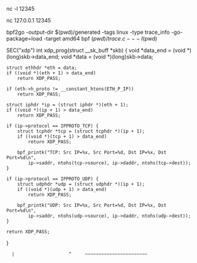 nc -l 12345

nc 127.0.0.1 12345



bpf2go -output-dir $(pwd)/generated -tags linux -type trace_info -go-package=load -target amd64 bpf $(pwd)/trace.c -- -I$(pwd)

SEC("xdp")
int xdp_prog(struct __sk_buff *skb) {
    void *data_end = (void *)(long)skb->data_end;
    void *data = (void *)(long)skb->data;
    
    struct ethhdr *eth = data;
    if ((void *)(eth + 1) > data_end)
        return XDP_PASS;

    if (eth->h_proto != __constant_htons(ETH_P_IP))
        return XDP_PASS;

    struct iphdr *ip = (struct iphdr *)(eth + 1);
    if ((void *)(ip + 1) > data_end)
        return XDP_PASS;

    if (ip->protocol == IPPROTO_TCP) {
        struct tcphdr *tcp = (struct tcphdr *)(ip + 1);
        if ((void *)(tcp + 1) > data_end)
            return XDP_PASS;

        bpf_printk("TCP: Src IP=%x, Src Port=%d, Dst IP=%x, Dst Port=%d\n",
            ip->saddr, ntohs(tcp->source), ip->daddr, ntohs(tcp->dest));
    }

    if (ip->protocol == IPPROTO_UDP) {
        struct udphdr *udp = (struct udphdr *)(ip + 1);
        if ((void *)(udp + 1) > data_end)
            return XDP_PASS;

        bpf_printk("UDP: Src IP=%x, Src Port=%d, Dst IP=%x, Dst Port=%d\n",
            ip->saddr, ntohs(udp->source), ip->daddr, ntohs(udp->dest));
    }

    return XDP_PASS;
}




      |                    ^     ~~~~~~~~~~~~~~~~~~~~~~~

